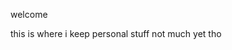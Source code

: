 welcome 

this is where i keep personal stuff
not much yet tho

<!---
rhe4n/rhe4n is a ✨ special ✨ repository because its `README.md` (this file) appears on your GitHub profile.
You can click the Preview link to take a look at your changes.
--->
